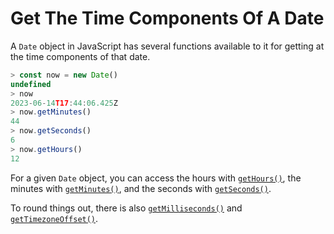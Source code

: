 # Get The Time Components Of A Date

A `Date` object in JavaScript has several functions available to it for getting
at the time components of that date.

```javascript
> const now = new Date()
undefined
> now
2023-06-14T17:44:06.425Z
> now.getMinutes()
44
> now.getSeconds()
6
> now.getHours()
12
```

For a given `Date` object, you can access the hours with
[`getHours()`](https://developer.mozilla.org/en-US/docs/Web/JavaScript/Reference/Global_Objects/Date/getHours),
the minutes with
[`getMinutes()`](https://developer.mozilla.org/en-US/docs/Web/JavaScript/Reference/Global_Objects/Date/getMinutes),
and the seconds with
[`getSeconds()`](https://developer.mozilla.org/en-US/docs/Web/JavaScript/Reference/Global_Objects/Date/getSeconds).

To round things out, there is also
[`getMilliseconds()`](https://developer.mozilla.org/en-US/docs/Web/JavaScript/Reference/Global_Objects/Date/getMilliseconds)
and
[`getTimezoneOffset()`](https://developer.mozilla.org/en-US/docs/Web/JavaScript/Reference/Global_Objects/Date/getTimezoneOffset).
